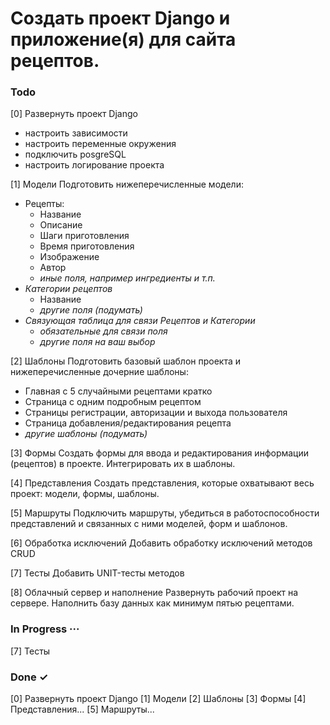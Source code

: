 # Создать проект Django и приложение(я) для сайта рецептов.

### Todo

[0] Развернуть проект Django

- настроить зависимости
- настроить переменные окружения
- подключить posgreSQL
- настроить логирование проекта

[1] Модели
Подготовить нижеперечисленные модели:

- Рецепты:
    - Название
    - Описание
    - Шаги приготовления
    - Время приготовления
    - Изображение
    - Автор
    - *иные поля, например ингредиенты и т.п.*
- *Категории рецептов*
    - Название
    - *другие поля (подумать)*
- *Связующая таблица для связи Рецептов и Категории*
    - *обязательные для связи поля*
    - *другие поля на ваш выбор*

[2] Шаблоны
Подготовить базовый шаблон проекта и нижеперечисленные дочерние шаблоны:

- Главная с 5 случайными рецептами кратко
- Страница с одним подробным рецептом
- Страницы регистрации, авторизации и выхода пользователя
- Страница добавления/редактирования рецепта
- *другие шаблоны (подумать)*

[3] Формы
Создать формы для ввода и редактирования информации (рецептов) в проекте. Интегрировать их в шаблоны.

[4] Представления
Создать представления, которые охватывают весь проект: модели, формы, шаблоны.

[5] Маршруты
Подключить маршруты, убедиться в работоспособности представлений и связанных с ними моделей, форм и шаблонов.

[6] Обработка исключений
Добавить обработку исключений методов CRUD

[7] Тесты
Добавить UNIT-тесты методов

[8] Облачный сервер и наполнение
Развернуть рабочий проект на сервере. Наполнить базу данных как минимум пятью рецептами.

### In Progress ···

[7] Тесты

### Done ✓

[0] Развернуть проект Django
[1] Модели
[2] Шаблоны
[3] Формы
[4] Представления...
[5] Маршруты...
